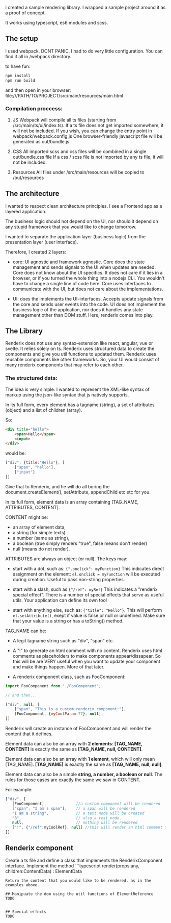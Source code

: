 I created a sample rendering library.
I wrapped a sample project around it as a proof of concept.


It works using typescript, es6 modules and scss.


## The setup
I used webpack.
DONT PANIC, I had to do very little configuration.
You can find it all in /webpack directory.

to have fun:
```bash
npm install
npm run build
```
and then open in your browser: file:///PATH/TO/PROJECT/src/main/resources/main.html


### Compilation proccess:
1. JS
Webpack will compile all ts files (starting from /src/main/ts/ui/index.ts).
If a ts file does not get imported somewhere, it will not be included.
If you wish, you can change the entry point in webpack/webpack.config.js
One browser-friendly javascript file will be generated as out/bundle.js

2. CSS
All imported scss and css files will be combined in a single out/bundle.css file
If a css / scss file is not imported by any ts file, it will not be included.

3. Resources
All files under /src/main/resources will be copied to /out/resources

## The architecture
I wanted to respect clean architecture principles.
I see a Frontend app as a layered application.

The business logic should not depend on the UI, nor should it depend
on any stupid framework that you would like to change tomorrow.

I wanted to separate the application layer (business logic) from the presentation layer (user interface).

Therefore, I created 2 layers:
- core: UI agnostic and framework agnostic. Core does the state management and sends signals to the UI when updates are needed.
Core does not know about the UI specifics. It does not care if it lies in a browser, or if you turned the whole thing into a nodejs CLI.
You wouldn't have to change a single line of code here.
Core uses interfaces to communicate with the UI, but does not care about the implementations.

- UI: does the implements the UI-interfaces. Accepts update signals from the core and sends user events into the code.
UI does not implement the business logic of the applcation, nor does it handles any state management other than DOM stuff.
Here, renderix comes into play.



## The Library
Renderix does not use any syntax-extension like react, angular, vue or svelte. It relies solely on ts.
Renderix uses structured data to create the components and give you util functions to updated them.
Renderix uses reusable components like other frameworks. So, your UI would consist of many renderix components that may refer to each other.

### The structured data:

The idea is very simple.
I wanted to represent the XML-like syntax of markup using the json-like syntax that js natively supports.

In its full form, every element has a tagname (string), a set of attributes (object) and a list of children (array).

So:
```html
<div title="hello">
    <span>Hello</span>
    <input>
</div>
```

would be:
```javascript
["div", {title:"Hello"}, [
    ["span", "hello"],
    ["input"]
]]
```


Give that to Renderix, and he will do all boring the document.createElement(), setAttribute, appendChild etc etc for you.

In its full form, element data is an array containing [TAG_NAME, ATTRIBUTES, CONTENT].

CONTENT might be:
- an array of element data,
- a string (for simple texts)
- a number (same as string),
- a boolean (true simply renders "true", false means don't render)
- null (means do not render).


ATTRIBUTES are always an object (or null). The keys may:
- start with a dot, such as: `{".onclick": myFunction}`
This indicates direct assignment on the element: `el.onclick = myFunction` will be executed during creation.
Useful to pass non-string properties.

- start with a slash, such as `{"/ref": myRef}` This indicates a "renderix special effect".
There is a number of special effects that serve as useful utils.
Your application can define its own too!

- start with anything else, such as: `{"title": "Hello"}`.
 This will perform `el.setAttribute()`, exept if value is false or null or undefined.
 Make sure that your value is a string or has a toString() method.

 TAG_NAME can be:
 - A legit tagname string such as "div", "span" etc.
 - A "!" to generate an html comment with no content.
 Renderix uses html comments as placeholders to make components appear/dissapear.
 So this will be are VERY useful when you want to update your component and make things happen.
 More of that later.

 - A renderix component class, such as FooComponent:
 ```javascript
 import FooComponent from "./FooComponent";

 // and then...

 ["div", null, [
     ["span", "This is a custom renderix component:"],
     [FooComponent, {myCoolParam:77}, null],
 ]]
 ```

 Renderix will create an instance of FooComponent and will render the content that it defines.


Element data can also be an array with **2 elements**:
**[TAG_NAME, CONTENT]** is exactly the same as **[TAG_NAME, null, CONTENT]**.

Element data can also be an array with **1 element**, which will only mean [TAG_NAME].
**[TAG_NAME]** is exactly the same as **[TAG_NAME, null, null]**.


Element data can also be a simple **string, a number, a boolean or null**.
The rules for those cases are exactly the same we saw in CONTENT.

 For example:
 ```javascript
 ["div", [
    [FooComponent],             //a custom component will be rendered
    ["span", "I am s span"],    // a span will be rendered
    "I am a string",            // a text node will be created
    "8",                        // also a text node,
    null,                       // nothing will be rendered
    ["!", {"/ref":myCoolRef}, null] //this will render an html comment that can be manipulated through myCoolRef
 ]]
 ```


## Renderix component
Create a ts file and define a class that implements the RenderixComponent interface.
Implement the method ```typescript
render(props:any, children:ContentData) : ElementData
```
Return the content that you would like to be rendered, as in the examples above.

## Manipuate the dom using the util functions of ElementReference
TODO


## Special effects
TODO
